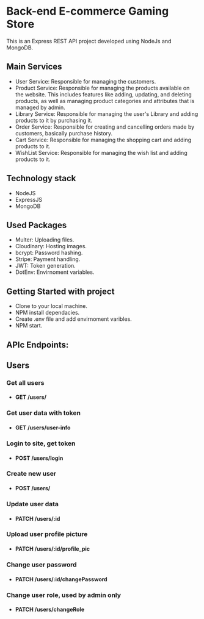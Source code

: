 # Back-end E-commerce Gaming Store
This is an Express REST API project developed using NodeJs and MongoDB. 

## Main Services
- User Service: Responsible for managing the customers.
- Product Service: Responsible for managing the products available on the website. This includes features like adding, updating, and deleting products, as well as managing product categories and attributes that is managed by admin.
- Library Service: Responsible for managing the user's Library and adding products to it by purchasing it.
- Order Service: Responsible for creating and cancelling orders made by customers, basically purchase history.
- Cart Service: Responsible for managing the shopping cart and adding products to it.
- WishList Service: Responsible for managing the wish list and adding products to it.

## Technology stack
- NodeJS
- ExpressJS
- MongoDB

## Used Packages
- Multer: Uploading files. 
- Cloudinary: Hosting images.
- bcrypt: Password hashing.
- Stripe: Payment handling.
- JWT: Token generation.
- DotEnv: Envirnoment variables.

## Getting Started with project
- Clone to your local machine.
- NPM install dependacies.
- Create .env file and add envirnoment varibles.
- NPM start.

## APIc Endpoints:

## Users

### Get all users
- #### GET /users/

### Get user data with token
- #### GET /users/user-info

### Login to site, get token
- #### POST /users/login

### Create new user
- #### POST /users/

### Update user data
- #### PATCH /users/:id

### Upload user profile picture
- #### PATCH /users/:id/profile_pic

### Change user password
- #### PATCH /users/:id/changePassword

### Change user role, used by admin only
- #### PATCH /users/changeRole
